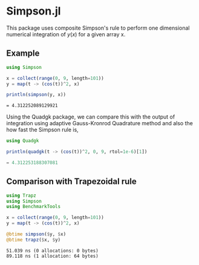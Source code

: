 # Simpson.jl

This package uses composite Simpson's rule to perform one dimensional numerical integration of $y(x)$ for a given array x.

## Example

```julia
using Simpson

x = collect(range(0, 9, length=101))
y = map(t -> (cos(t))^2, x)

println(simpson(y, x))
```

```plaintext
= 4.312252089129921
```

Using the Quadgk package, we can compare this with the output of integration using adaptive Gauss-Kronrod Quadrature method and also the how fast the Simpson rule is,

```julia
using Quadgk

println(quadgk(t -> (cos(t))^2, 0, 9, rtol=1e-6)[1])
```

```julia
= 4.312253188307081
```

## Comparison with Trapezoidal rule

```julia
using Trapz
using Simpson
using BenchmarkTools

x = collect(range(0, 9, length=101))
y = map(t -> (cos(t))^2, x)

@btime simpson($y, $x)
@btime trapz($x, $y)
```

```plaintext
51.039 ns (0 allocations: 0 bytes)
89.118 ns (1 allocation: 64 bytes)
```
